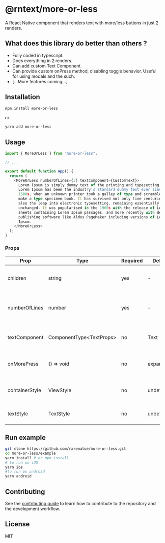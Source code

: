 # @rntext/more-or-less

A React Native component that renders text with more/less buttons in just 2 renders.

## What does this library do better than others ?

- Fully coded in typescript.
- Does everything in 2 renders.
- Can add custom Text Component.
- Can provide custom onPress method, disabling toggle behavior. Useful for using modals and the such.
- [...More features coming...]

## Installation

```sh
npm install more-or-less
```

or

```sh
yarn add more-or-less
```

## Usage

```ts
import { MoreOrLess } from "more-or-less";

// ...

export default function App() {
  return (
    <MoreOrLess numberOfLines={3} textComponent={CustomText}>
      Lorem Ipsum is simply dummy text of the printing and typesetting industry.
      Lorem Ipsum has been the industry's standard dummy text ever since the
      1500s, when an unknown printer took a galley of type and scrambled it to
      make a type specimen book. It has survived not only five centuries, but
      also the leap into electronic typesetting, remaining essentially
      unchanged. It was popularised in the 1960s with the release of Letraset
      sheets containing Lorem Ipsum passages, and more recently with desktop
      publishing software like Aldus PageMaker including versions of Lorem
      Ipsum.
    </MoreOrLess>
  );
}

```

### Props

| Prop | Type | Required | Default | Note |
|------|------|----------|---------|------|
| children | string | yes | - | Text to be capped and formatted |
| numberOfLines | number | yes | - | Number of lines at which it will cap the paragraph |
| textComponent | ComponentType&lt;TextProps> | no | Text | Text component to use in all text |
| onMorePress | () => void | no | expandText | Function used for the more button |
| containerStyle | ViewStyle | no | undefined | Style for the container View |
| textStyle | TextStyle | no | undefined | Style for the Text component |

## Run example

```sh
git clone https://github.com/rarenatoe/more-or-less.git
cd more-or-less/example
yarn install # or npm install
# to run on iOS
yarn ios
#to run on android
yarn android
```

## Contributing

See the [contributing guide](CONTRIBUTING.md) to learn how to contribute to the repository and the development workflow.

## License

MIT
